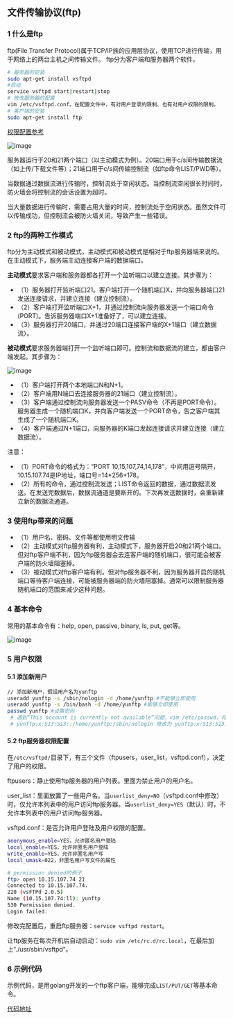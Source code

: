 ﻿## 文件传输协议(ftp)

### 1 什么是ftp 
ftp(File Transfer Protocol)属于TCP/IP族的应用层协议，使用TCP进行传输，用于网络上的两台主机之间传输文件。
ftp分为客户端和服务器两个软件。
```sh
# 服务器的安装
sudo apt-get install vsftpd
#启动
service vsftpd start|restart|stop
# 修改服务器的配置
vim /etc/vsftpd.conf。在配置文件中，有对用户登录的限制、也有对用户权限的限制。
# 客户端的安装
sudo apt-get install ftp
```
[权限配置参考](http://blog.chinaunix.net/uid-24625974-id-2845256.html)

 ![image](https://github.com/justscu/BL/blob/master/pics/network_2_1.png)
 
服务器运行于20和21两个端口（以主动模式为例）。20端口用于c/s间传输数据流（如上传/下载文件等）；21端口用于c/s间传输控制流（如ftp命令LIST/PWD等）。

当数据通过数据流进行传输时，控制流处于空闲状态。当控制流空闲很长时间时，防火墙会将控制流的会话设置为超时。

当大量数据进行传输时，需要占用大量的时间，控制流处于空闲状态。虽然文件可以传输成功，但控制流会被防火墙关闭，导致产生一些错误。


### 2 ftp的两种工作模式 
ftp分为主动模式和被动模式，主动模式和被动模式是相对于ftp服务器端来说的。在主动模式下，服务端主动连接客户端的数据端口。

**主动模式**要求客户端和服务器都各打开一个监听端口以建立连接。其步骤为：
- （1）服务器打开监听端口21。客户端打开一个随机端口X，并向服务器端口21发送连接请求，并建立连接（建立控制流）。
- （2）客户端打开监听端口X+1，并通过控制流向服务器发送一个端口命令(PORT)。告诉服务器端口X+1准备好了，可以建立连接。
- （3）服务器打开20端口，并通过20端口连接客户端的X+1端口（建立数据流）。

**被动模式**要求服务器端打开一个监听端口即可。控制流和数据流的建立，都由客户端发起。其步骤为：

 ![image](https://github.com/justscu/BL/blob/master/pics/network_2_2.png)
 
- （1）客户端打开两个本地端口N和N+1。
- （2）客户端用N端口去连接服务器的21端口（建立控制流）。
- （3）客户端通过控制流向服务器发送一个PASV命令（不再是PORT命令）。服务器生成一个随机端口K，并向客户端发送一个PORT命令，告之客户端其生成了一个随机端口K。
- （4）客户端通过N+1端口，向服务器的K端口发起连接请求并建立连接（建立数据流）。

注意：
- （1）PORT命令的格式为：“PORT 10,15,107,74,14,178”，中间用逗号隔开，10.15.107.74是IP地址，端口号=14*256+178。
- （2）所有的命令，通过控制流发送；LIST命令返回的数据，通过数据流发送。在发送完数据后，数据流通道是要断开的。下次再发送数据时，会重新建立新的数据流通道。


### 3 使用ftp带来的问题 
- （1）用户名、密码、文件等都使用明文传输
- （2）主动模式对ftp服务器有利，主动模式下，服务器开启20和21两个端口。但对ftp客户端不利，因为ftp服务器会去连客户端的随机端口，很可能会被客户端的防火墙阻塞掉。
- （3）被动模式对ftp客户端有利。但对ftp服务器不利，因为服务器开启的随机端口等待客户端连接，可能被服务器端的防火墙阻塞掉。通常可以限制服务器随机端口的范围来减少这种问题。

### 4 基本命令 
常用的基本命令有：help, open, passive, binary, ls, put, get等。

 ![image](https://github.com/justscu/BL/blob/master/pics/network_2_3.png)


### 5 用户权限 
#### 5.1 添加新用户
```sh
// 添加新用户，假设用户名为yunftp
useradd yunftp -s /sbin/nologin -d /home/yunftp #不能够立即使用
useradd yunftp -s /bin/bash -d /home/yunftp #能够立即使用 
passwd yunftp #设置密码
 # 遇到“This account is currently not available”问题，vim /etc/passwd，将/sbin/nologin改为/bin/bash。
 # yunftp:x:513:513::/home/yunftp:/sbin/nologin 修改为 yunftp:x:513:513::/home/yunftp:/bin/bash
```

#### 5.2 ftp服务器权限配置
在`/etc/vsftpd/`目录下，有三个文件（ftpusers，user_list，vsftpd.conf），决定了用户的权限。

ftpusers：静止使用ftp服务器的用户列表。里面为禁止用户的用户名。

user_list：里面放置了一些用户名。当`userlist_deny=NO`（vsftpd.conf中修改）时，仅允许本列表中的用户访问ftp服务器。当`userlist_deny=YES`（默认）时，不允许本列表中的用户访问ftp服务器。

vsftpd.conf：是否允许用户登陆及用户权限的配置。
```sh
anonymous_enable=YES，允许匿名用户登陆
local_enable=YES，允许非匿名用户登陆
write_enable=YES，允许非匿名用户写
local_umask=022，非匿名用户写文件的属性 
```
```sh
# permission denied的例子
ftp> open 10.15.107.74 21
Connected to 10.15.107.74.
220 (vsFTPd 2.0.5)
Name (10.15.107.74:ll): yunftp
530 Permission denied.
Login failed. 
```
修改完配置后，重启ftp服务器：`service vsftpd restart`。

让ftp服务在每次开机后自动启动：`sudo vim /etc/rc.d/rc.local`，在最后加上"./usr/sbin/vsftpd"。


### 6 示例代码 
示例代码，是用golang开发的一个ftp客户端，能够完成`LIST/PUT/GET`等基本命令。

[代码地址](https://github.com/justscu/goftp)

